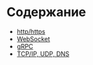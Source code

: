 # Содержание

- [http/https](http.md)
- [WebSocket](ws.md)
- [gRPC](grpc.md)
- [TCP/IP, UDP, DNS](tcp_ip_udp_dns.md)
